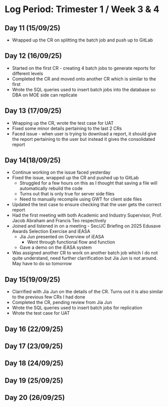 # Log Period: Trimester 1 / Week 3 & 4

## Day 11 (15/09/25)
* Wrapped up the CR on splitting the batch job and push up to GitLab

## Day 12 (16/09/25)
* Started on the first CR - creating 4 batch jobs to generate reports for different levels
* Completed the CR and moved onto another CR which is similar to the first
* Wrote the SQL queries used to insert batch jobs into the database so DBA on MOE side can replicate

## Day 13 (17/09/25)
* Wrapping up the CR, wrote the test case for UAT
* Fixed some minor details pertaining to the last 2 CRs
* Faced issue - when user is trying to download a report, it should give the report pertaining to the user but instead it gives the consolidated report

## Day 14(18/09/25) 
* Continue working on the issue faced yesterday
* Fixed the issue, wrapped up the CR and pushed up to GitLab
    * Struggled for a few hours on this as I thought that saving a file will automatically rebuild the code
    * Turns out that is only true for server side files
    * Need to manually recompile using GWT for client side files
* Updated the test case to ensure checking that the user gets the correct report
* Had the first meeting with both Academic and Industry Supervisor, Prof. Jacob Abraham and Francis Teo respectively
* Joined and listened in on a meeting - Sec/JC Briefing on 2025 Edusave Awards Selection Exercise and iEASA
    * Jia Jun presented on Overview of iEASA
        * Went through functional flow and function
    * Gave a demo on the iEASA system
* Was assigned another CR to work on another batch job which I do not quite understand, need further clarrification but Jia Jun is not around. May have to do so tomorrow

## Day 15(19/09/25)
* Clarrified with Jia Jun on the details of the CR. Turns out it is also similar to the previous few CRs I had done
* Completed the CR, pending review from Jia Jun
* Wrote the SQL queries used to insert batch jobs for replication
* Wrote the test case for UAT

## Day 16 (22/09/25)

## Day 17 (23/09/25)

## Day 18 (24/09/25)

## Day 19 (25/09/25)

## Day 20 (26/09/25)
